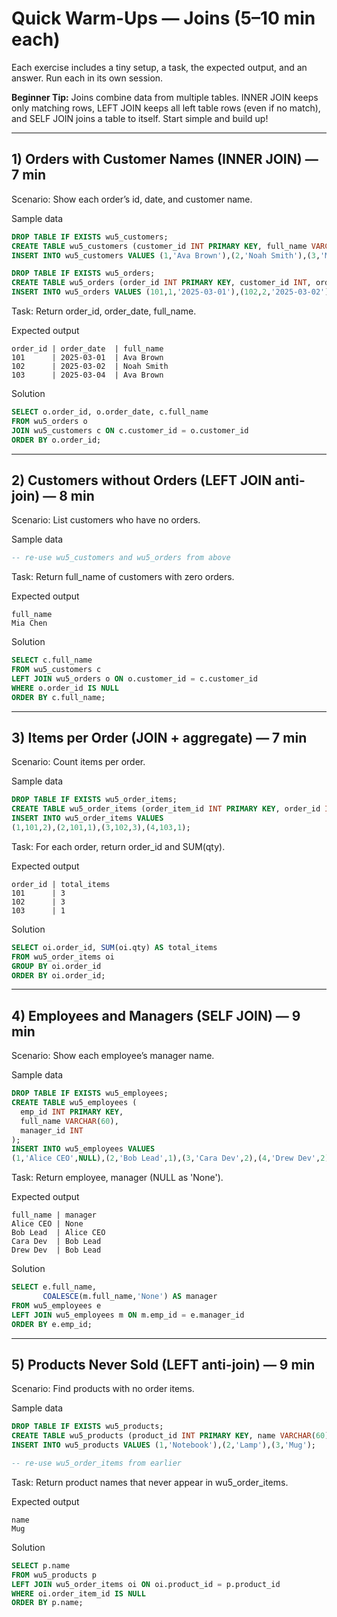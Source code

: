 # Quick Warm-Ups — Joins (5–10 min each)

Each exercise includes a tiny setup, a task, the expected output, and an answer. Run each in its own session.

**Beginner Tip:** Joins combine data from multiple tables. INNER JOIN keeps only matching rows, LEFT JOIN keeps all left table rows (even if no match), and SELF JOIN joins a table to itself. Start simple and build up!

---

## 1) Orders with Customer Names (INNER JOIN) — 7 min
Scenario: Show each order’s id, date, and customer name.

Sample data
```sql
DROP TABLE IF EXISTS wu5_customers;
CREATE TABLE wu5_customers (customer_id INT PRIMARY KEY, full_name VARCHAR(60));
INSERT INTO wu5_customers VALUES (1,'Ava Brown'),(2,'Noah Smith'),(3,'Mia Chen');

DROP TABLE IF EXISTS wu5_orders;
CREATE TABLE wu5_orders (order_id INT PRIMARY KEY, customer_id INT, order_date DATE);
INSERT INTO wu5_orders VALUES (101,1,'2025-03-01'),(102,2,'2025-03-02'),(103,1,'2025-03-04');
```
Task: Return order_id, order_date, full_name.

Expected output
```
order_id | order_date  | full_name
101      | 2025-03-01  | Ava Brown
102      | 2025-03-02  | Noah Smith
103      | 2025-03-04  | Ava Brown
```

Solution
```sql
SELECT o.order_id, o.order_date, c.full_name
FROM wu5_orders o
JOIN wu5_customers c ON c.customer_id = o.customer_id
ORDER BY o.order_id;
```

---

## 2) Customers without Orders (LEFT JOIN anti-join) — 8 min
Scenario: List customers who have no orders.

Sample data
```sql
-- re-use wu5_customers and wu5_orders from above
```
Task: Return full_name of customers with zero orders.

Expected output
```
full_name
Mia Chen
```

Solution
```sql
SELECT c.full_name
FROM wu5_customers c
LEFT JOIN wu5_orders o ON o.customer_id = c.customer_id
WHERE o.order_id IS NULL
ORDER BY c.full_name;
```

---

## 3) Items per Order (JOIN + aggregate) — 7 min
Scenario: Count items per order.

Sample data
```sql
DROP TABLE IF EXISTS wu5_order_items;
CREATE TABLE wu5_order_items (order_item_id INT PRIMARY KEY, order_id INT, qty INT);
INSERT INTO wu5_order_items VALUES
(1,101,2),(2,101,1),(3,102,3),(4,103,1);
```
Task: For each order, return order_id and SUM(qty).

Expected output
```
order_id | total_items
101      | 3
102      | 3
103      | 1
```

Solution
```sql
SELECT oi.order_id, SUM(oi.qty) AS total_items
FROM wu5_order_items oi
GROUP BY oi.order_id
ORDER BY oi.order_id;
```

---

## 4) Employees and Managers (SELF JOIN) — 9 min
Scenario: Show each employee’s manager name.

Sample data
```sql
DROP TABLE IF EXISTS wu5_employees;
CREATE TABLE wu5_employees (
  emp_id INT PRIMARY KEY,
  full_name VARCHAR(60),
  manager_id INT
);
INSERT INTO wu5_employees VALUES
(1,'Alice CEO',NULL),(2,'Bob Lead',1),(3,'Cara Dev',2),(4,'Drew Dev',2);
```
Task: Return employee, manager (NULL as 'None').

Expected output
```
full_name | manager
Alice CEO | None
Bob Lead  | Alice CEO
Cara Dev  | Bob Lead
Drew Dev  | Bob Lead
```

Solution
```sql
SELECT e.full_name,
       COALESCE(m.full_name,'None') AS manager
FROM wu5_employees e
LEFT JOIN wu5_employees m ON m.emp_id = e.manager_id
ORDER BY e.emp_id;
```

---

## 5) Products Never Sold (LEFT anti-join) — 9 min
Scenario: Find products with no order items.

Sample data
```sql
DROP TABLE IF EXISTS wu5_products;
CREATE TABLE wu5_products (product_id INT PRIMARY KEY, name VARCHAR(60));
INSERT INTO wu5_products VALUES (1,'Notebook'),(2,'Lamp'),(3,'Mug');

-- re-use wu5_order_items from earlier
```
Task: Return product names that never appear in wu5_order_items.

Expected output
```
name
Mug
```

Solution
```sql
SELECT p.name
FROM wu5_products p
LEFT JOIN wu5_order_items oi ON oi.product_id = p.product_id
WHERE oi.order_item_id IS NULL
ORDER BY p.name;
```
